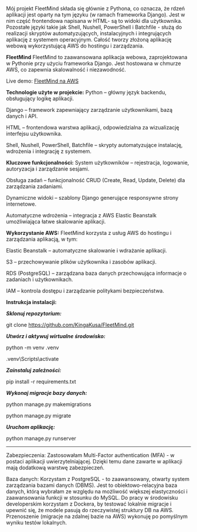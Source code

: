 Mój projekt FleetMind składa się głównie z Pythona, co oznacza, że rdzeń aplikacji jest oparty na tym języku (w ramach frameworka Django).
Jest w nim część frontendowa napisana w HTML- są to widoki dla użytkownika.
Pozostałe języki takie jak Shell, Nushell, PowerShell i Batchfile - służą do realizacji skryptów automatyzujących, instalacyjnych i integrujących aplikację z systemem operacyjnym.
Całość tworzy złożoną aplikację webową wykorzystującą AWS do hostingu i zarządzania.




**FleetMind**
FleetMind to zaawansowana aplikacja webowa, zaprojektowana w Pythonie przy użyciu frameworka Django. Jest hostowana w chmurze AWS, co zapewnia skalowalność i niezawodność.

Live demo: [FleetMind na AWS](https://fleetmind-env.eba-bxnzixvu.eu-central-1.elasticbeanstalk.com/)

**Technologie użyte w projekcie:**
Python – główny język backendu, obsługujący logikę aplikacji.

Django – framework zapewniający zarządzanie użytkownikami, bazą danych i API.

HTML – frontendowa warstwa aplikacji, odpowiedzialna za wizualizację interfejsu użytkownika.

Shell, Nushell, PowerShell, Batchfile – skrypty automatyzujące instalację, wdrożenia i integrację z systemem.

**Kluczowe funkcjonalności:**
System użytkowników – rejestracja, logowanie, autoryzacja i zarządzanie sesjami.

Obsługa zadań – funkcjonalność CRUD (Create, Read, Update, Delete) dla zarządzania zadaniami.

Dynamiczne widoki – szablony Django generujące responsywne strony internetowe.

Automatyczne wdrożenia – integracja z AWS Elastic Beanstalk umożliwiająca łatwe skalowanie aplikacji.

**Wykorzystanie AWS:**
FleetMind korzysta z usług AWS do hostingu i zarządzania aplikacją, w tym:

Elastic Beanstalk – automatyczne skalowanie i wdrażanie aplikacji.

S3 – przechowywanie plików użytkownika i zasobów aplikacji.

RDS (PostgreSQL) – zarządzana baza danych przechowująca informacje o zadaniach i użytkownikach.

IAM – kontrola dostępu i zarządzanie politykami bezpieczeństwa.

**Instrukcja instalacji:**

***Sklonuj repozytorium:***

git clone https://github.com/KingaKusa/FleetMind.git

***Utwórz i aktywuj wirtualne środowisko:***


python -m venv .venv

.venv\Scripts\activate


***Zainstaluj zależności:***

pip install -r requirements.txt


***Wykonaj migracje bazy danych:***

python manage.py makemigrations

python manage.py migrate


***Uruchom aplikację:***

python manage.py runserver

-----
Zabezpieczenia:
Zastosowałam Multi-Factor authentication (MFA) - w postaci aplikacji uwierzytelniającej. Dzięki temu dane zawarte w aplikacji mają dodatkową warstwę zabezpieczeń.

Baza danych:
Korzystam z PostgreSQL - to zaawansowany, otwarty system zarządzania bazami danych (DBMS). Jest to obiektowo-relacyjna baza danych, którą wybrałam ze względu na możliwość większej elastyczności i zaawansowania funkcji w stosunku do MySQL.
Do pracy w środowisku developerskim korzystam z Dockera, by testować lokalnie migracje i upewnić się, że modele pasują do rzeczywistej struktury DB na AWS. Przenoszenie (migracje na zdalnej bazie na AWS) wykonuję po pomyślnym wyniku testów lokalnych.





